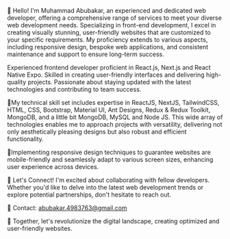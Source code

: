 👋 Hello! I'm Muhammad Abubakar, an experienced and dedicated web developer, offering a comprehensive range of services to meet your diverse web development needs. Specializing in front-end development, I excel in creating visually stunning, user-friendly websites that are customized to your specific requirements. My proficiency extends to various aspects, including responsive design, bespoke web applications, and consistent maintenance and support to ensure long-term success.

Experienced frontend developer proficient in React.js, Next.js and React Native Expo. Skilled in creating user-friendly interfaces and delivering high-quality projects. Passionate about staying updated with the latest technologies and contributing to team success.

🔹My technical skill set includes expertise in ReactJS, NextJS, TailwindCSS, HTML, CSS, Bootstrap, Material UI, Ant Designs, Redux & Redux Toolkit, MongoDB, and a little bit MongoDB, MySQL and Node JS. This wide array of technologies enables me to approach projects with versatility, delivering not only aesthetically pleasing designs but also robust and efficient functionality.

🔹Implementing responsive design techniques to guarantee websites are mobile-friendly and seamlessly adapt to various screen sizes, enhancing user experience across devices.

🤝 Let's Connect!
I'm excited about collaborating with fellow developers. Whether you'd like to delve into the latest web development trends or explore potential partnerships, don't hesitate to reach out.

📧 Contact: abubakar.4983763@gmail.com

🤝 Together, let's revolutionize the digital landscape, creating optimized and user-friendly websites.
